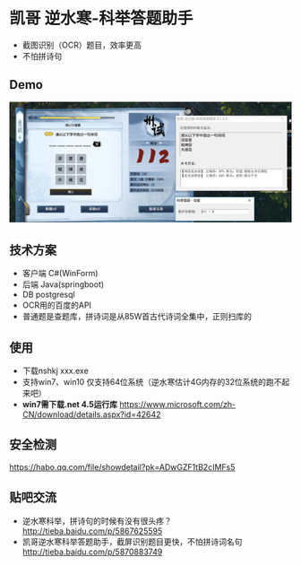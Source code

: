 # 凯哥 逆水寒-科举答题助手
- 截图识别（OCR）题目，效率更高
- 不怕拼诗句

## Demo
![效果图](./demo.jpg)

## 技术方案
- 客户端 C#(WinForm)
- 后端 Java(springboot)
- DB postgresql
- OCR用的百度的API
- 普通题是查题库，拼诗词是从85W首古代诗词全集中，正则扫库的

## 使用
- 下载nshkj xxx.exe
- 支持win7、win10 仅支持64位系统（逆水寒估计4G内存的32位系统的跑不起来吧）
- **win7需下载.net 4.5运行库** https://www.microsoft.com/zh-CN/download/details.aspx?id=42642

## 安全检测
https://habo.qq.com/file/showdetail?pk=ADwGZF1tB2cIMFs5

## 贴吧交流
- 逆水寒科举，拼诗句的时候有没有很头疼？  http://tieba.baidu.com/p/5867625595
- 凯哥逆水寒科举答题助手，截屏识别题目更快，不怕拼诗词名句 http://tieba.baidu.com/p/5870883749